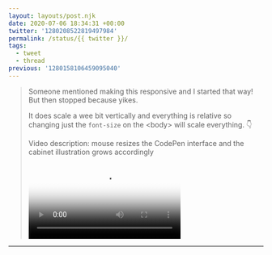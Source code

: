 ```yaml
---
layout: layouts/post.njk
date: 2020-07-06 18:34:31 +00:00
twitter: '1280208522819497984'
permalink: /status/{{ twitter }}/
tags: 
  - tweet
  - thread
previous: '1280158106459095040'
---
```


> Someone mentioned making this responsive and I started that way! But then stopped because yikes.
> 
> It does scale a wee bit vertically and everything is relative so changing just the `font-size` on the &lt;body&gt; will scale everything. 👇 
> 
> <p class="sr-only">Video description: mouse resizes the CodePen interface and the cabinet illustration grows accordingly</p>
> 
> <video controls preload="metadata" poster="/img/D6S8FJ7F2zh0oiU3.jpg"><source src="/img/1280208522819497984-1OhbvjKpttvv64GO.mp4">Your browser does not support the video tag.</video>

---
